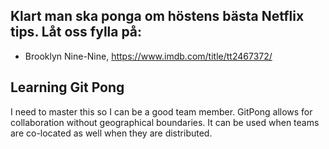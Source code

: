 ## Klart man ska ponga om höstens bästa Netflix tips. Låt oss fylla på:
- Brooklyn Nine-Nine, https://www.imdb.com/title/tt2467372/

## Learning Git Pong 
I need to master this so I can be a good team member. GitPong allows for collaboration without geographical boundaries. It can be used when teams are co-located as well when they are distributed.